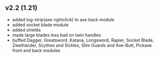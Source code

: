 ## v2.2 (1.21)
- added log-strip(axe rightclick) to axe back module
- added socket blade module
- added shields
- made large blades less bad on twin handles
- buffed Dagger, Greatsword ,Katana, Longsword, Rapier, Socket Blade, Zweihänder, Scythes and Sickles,
Slim Guards and Axe-Butt, Pickaxe front and back modules